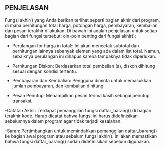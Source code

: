 ## PENJELASAN

Fungsi akhir() yang Anda berikan terlihat seperti bagian akhir dari program, di mana perhitungan total harga, potongan harga, pembayaran, kembalian, dan pesan terakhir dilakukan. Di bawah ini adalah penjelasan untuk setiap bagian dari fungsi tersebut:
oin-poin penting dari fungsi akhir():

- Perulangan for harga in total:: Ini akan mencetak subtotal dan perhitungan lainnya sebanyak elemen yang ada dalam list total. Namun,    sebaiknya perulangan ini dihapus karena tampaknya tidak diperlukan.

- Perhitungan Diskon: Berdasarkan total pembelian (a), diskon dihitung sesuai dengan kondisi tertentu.

- Pembayaran dan Kembalian: Pengguna diminta untuk memasukkan jumlah pembayaran, dan kembalian dihitung.

- Pesan Penutup: Menampilkan pesan terima kasih sebagai penutup transaksi.

-Catatan Akhir: Terdapat pemanggilan fungsi daftar_barang() di bagian terakhir kode. Harap dicatat bahwa fungsi ini harus didefinisikan sebelumnya dalam program agar tidak terjadi kesalahan.

-Saran: Pertimbangkan untuk memindahkan pemanggilan daftar_barang() ke bagian awal program atau sebelum fungsi akhir(). Ini akan memastikan bahwa fungsi daftar_barang() sudah didefinisikan sebelum digunakan.
